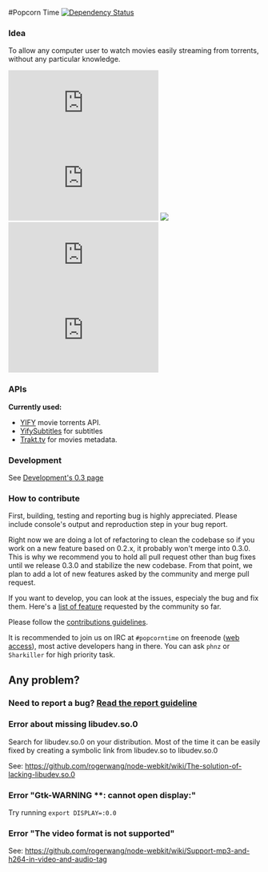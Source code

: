 #Popcorn Time [![Dependency Status](https://david-dm.org/popcorn-official/popcorn-app.svg)](https://david-dm.org/popcorn-official/popcorn-app)

### Idea

To allow any computer user to watch movies easily streaming from torrents, without any particular knowledge.

![Demo Screenshot](http://i.imgsnap.tk/image.php?i=4f31ffd842828a896fa26fe6222fc01d9193a10d5f770a5930e10d5f)
![](http://i.imgsnap.tk/image.php?i=36313fd842828a896fa26fe6222fc01d9193aa157b7481b3e95a157b)
![](https://photos-6.dropbox.com/t/0/AADzD3xqTr81MhS-F3xHWP8FFb0mVSQQyF0JxpOwU80kPQ/12/176835404/png/1024x768/3/1398931200/0/2/Screenshot%202014-04-30%2023.14.26.png/vNfW4EqtO8bqFk5QaEVS6pBTzLE-rfCUA-edcljLMDU)
![](http://i.imgsnap.tk/image.php?i=7530fd842828a896fa26fe6222fc01d9193a25fcf3b674b9b525fcf)
![](http://i.imgsnap.tk/image.php?i=e7d5957fafd842828a896fa26fe6222fc01d9193ae5a8d9f0c46878e5a8d)
### APIs

**Currently used:**
- [YIFY](http://yts.re/api) movie torrents API.
- [YifySubtitles](http://www.yifysubtitles.com) for subtitles
- [Trakt.tv](https://trakt.tv/) for movies metadata.

### Development

See [Development's 0.3 page](https://github.com/popcorn-official/popcorn-app/wiki/Build-and-Debug-dev-0.3)

### How to contribute

First, building, testing and reporting bug is highly appreciated. Please include console's output and reproduction step in your bug report.

Right now we are doing a lot of refactoring to clean the codebase so if you work on a new feature based on 0.2.x, it probably won't merge into 0.3.0. This is why we recommend you to hold all pull request other than bug fixes until we release 0.3.0 and stabilize the new codebase. From that point, we plan to add a lot of new features asked by the community and merge pull request.

If you want to develop, you can look at the issues, especialy the bug and fix them.
Here's a [list of feature](https://popcorntime.uservoice.com/forums/245422-general) requested by the community so far.

Please follow the [contributions guidelines](https://github.com/popcorn-official/popcorn-app/blob/master/CONTRIBUTING.md).

It is recommended to join us on IRC at `#popcorntime` on freenode ([web access](http://webchat.freenode.net/?channels=popcorntime)), most active developers hang in there. You can ask `phnz` or  `Sharkiller` for high priority task.

## Any problem?

### Need to report a bug? [Read the report guideline](https://github.com/popcorn-official/popcorn-app/blob/master/CONTRIBUTING.md#report-a-bug)

### Error about missing libudev.so.0
Search for libudev.so.0 on your distribution. Most of the time it can be easily fixed by creating a symbolic link from libudev.so to libudev.so.0

See: https://github.com/rogerwang/node-webkit/wiki/The-solution-of-lacking-libudev.so.0

### Error "Gtk-WARNING **: cannot open display:"
Try running `export DISPLAY=:0.0`

### Error "The video format is not supported"
See: https://github.com/rogerwang/node-webkit/wiki/Support-mp3-and-h264-in-video-and-audio-tag


